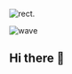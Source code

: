 ![rect](https://capsule-render.vercel.app/api?type=rect&color=gradient&text=%20%20Backend%20%20&fontAlign=30&fontSize=50&textBg=true&desc=개발자의%20%25Github%20%25&descAlign=60&descAlignY=50).

![wave](https://capsule-render.vercel.app/api?type=wave&color=auto&height=200&text=WAVE)
## Hi there 👋

<!--
**doldollee00/doldollee00** is a ✨ _special_ ✨ repository because its `README.md` (this file) appears on your GitHub profile.

Here are some ideas to get you started:

- 🔭 I’m currently working on ...
- 🌱 I’m currently learning ...
- 👯 I’m looking to collaborate on ...
- 🤔 I’m looking for help with ...
- 💬 Ask me about ...
- 📫 How to reach me: ...
- 😄 Pronouns: ...
- ⚡ Fun fact: ...
-->
